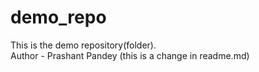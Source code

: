 # demo_repo
This is the demo repository(folder).
<br>
Author - Prashant Pandey (this is a change in readme.md)
